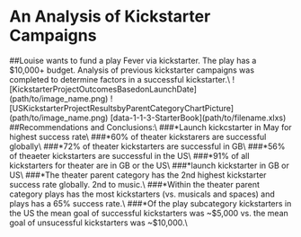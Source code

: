 # An Analysis of Kickstarter Campaigns
##Louise wants to fund a play Fever via kickstarter.  The play has a $10,000+ budget.  Analysis of previous kickstarter campaigns was completed to determine factors in a successful kickstarter.\
![KickstarterProjectOutcomesBasedonLaunchDate](path/to/image_name.png)
![USKickstarterProjectResultsbyParentCategoryChartPicture](path/to/image_name.png)
[data-1-1-3-StarterBook](path/to/filename.xlxs)
##Recommendations and Conclusions:\
###*Launch kickcstarter in May for highest success rate\
###*60% of theater kickstarers are successful globally\
###*72% of theater kickstarters are successful in GB\
###*56% of theaeter kickstarters are successful in the US\
###*91% of all kickstarters for theater are in GB or the US\
###*launch kickstarter in GB or US\
###*The theater parent category has the 2nd highest kickstarter success rate globally.  2nd to music.\
###*Within the theater parent category plays has the most kickstarters (vs. musicals and spaces) and plays has a 65% success rate.\
###*Of the play subcategory kickstarters in the US the mean goal of successful kickstarters was ~$5,000 vs. the mean goal of unsucessful kickstarters was ~$10,000.\

